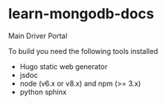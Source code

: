 learn-mongodb-docs
==================

Main Driver Portal

To build you need the following tools installed

* Hugo static web generator
* jsdoc
* node (v6.x or v8.x) and npm (>= 3.x)
* python sphinx